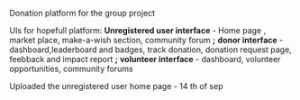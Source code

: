 Donation platform for the group project

UIs for hopefull platform: **Unregistered user interface** - Home page , market place, make-a-wish section, community forum
**;** **donor interface** - dashboard,leaderboard and badges, track donation, donation request page, feebback and impact report **;** **volunteer interface** - dashboard, volunteer opportunities, community forums

Uploaded the unregistered user home page - 14 th of sep
